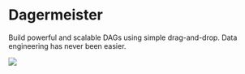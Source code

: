 # Dagermeister

Build powerful and scalable DAGs using simple drag-and-drop. Data engineering has never been easier.

<img src="./dag demo.gif" />